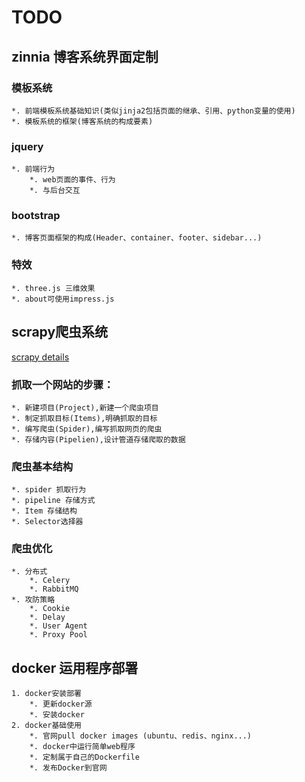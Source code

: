 TODO
====
## zinnia 博客系统界面定制
### 模板系统
	*. 前端模板系统基础知识(类似jinja2包括页面的继承、引用、python变量的使用)
	*. 模板系统的框架(博客系统的构成要素)
### jquery
	*. 前端行为  
		*. web页面的事件、行为
		*. 与后台交互
### bootstrap
	*. 博客页面框架的构成(Header、container、footer、sidebar...)
### 特效
	*. three.js 三维效果
	*. about可使用impress.js 


## scrapy爬虫系统
[scrapy details](https://github.com/beyoung/TODO/blob/master/scrapy_spider_record.md)

### 抓取一个网站的步骤：
	*. 新建项目(Project),新建一个爬虫项目
	*. 制定抓取目标(Items),明确抓取的目标
	*. 编写爬虫(Spider),编写抓取网页的爬虫
	*. 存储内容(Pipelien),设计管道存储爬取的数据

### 爬虫基本结构
	*. spider 抓取行为
	*. pipeline 存储方式
	*. Item 存储结构
	*. Selector选择器
### 爬虫优化
	*. 分布式
		*. Celery
		*. RabbitMQ
	*. 攻防策略
		*. Cookie
		*. Delay
		*. User Agent
		*. Proxy Pool

## docker 运用程序部署
	1. docker安装部署
		*. 更新docker源
		*. 安装docker
	2. docker基础使用
		*. 官网pull docker images (ubuntu、redis、nginx...)
		*. docker中运行简单web程序
		*. 定制属于自己的Dockerfile
		*. 发布Docker到官网
